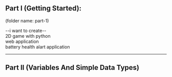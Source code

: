 

## Part I (Getting Started):
<!-- Book page 13 || pdf-51 -->
(folder name: part-1)  

--i want to create--  
2D game with python  
web application  
battery health alart application

---

## Part II (Variables And Simple Data Types)

